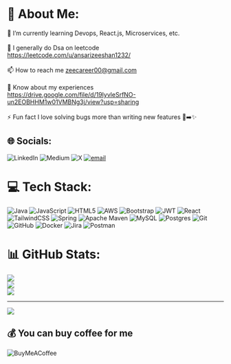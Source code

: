 # 💫 About Me:
🌱 I’m currently learning Devops, React.js, Microservices, etc.<br><br>📝 I generally do Dsa on leetcode https://leetcode.com/u/ansarizeeshan1232/<br><br>📫 How to reach me zeecareer00@gmail.com<br><br>📄 Know about my experiences https://drive.google.com/file/d/19lyvleSrfNO-un2EOBHHM1w01VMBNg3j/view?usp=sharing<br><br>⚡ Fun fact I love solving bugs more than writing new features 🐞➡️✨


## 🌐 Socials:
![LinkedIn](https://img.shields.io/badge/LinkedIn-%230077B5.svg?logo=linkedin&logoColor=white) ![Medium](https://img.shields.io/badge/Medium-12100E?logo=medium&logoColor=white) ![X](https://img.shields.io/badge/X-black.svg?logo=X&logoColor=white) [![email](https://img.shields.io/badge/Email-D14836?logo=gmail&logoColor=white)](mailto:zeecareer@gmail.com) 

# 💻 Tech Stack:
![Java](https://img.shields.io/badge/java-%23ED8B00.svg?style=for-the-badge&logo=openjdk&logoColor=white) ![JavaScript](https://img.shields.io/badge/javascript-%23323330.svg?style=for-the-badge&logo=javascript&logoColor=%23F7DF1E) ![HTML5](https://img.shields.io/badge/html5-%23E34F26.svg?style=for-the-badge&logo=html5&logoColor=white) ![AWS](https://img.shields.io/badge/AWS-%23FF9900.svg?style=for-the-badge&logo=amazon-aws&logoColor=white) ![Bootstrap](https://img.shields.io/badge/bootstrap-%238511FA.svg?style=for-the-badge&logo=bootstrap&logoColor=white) ![JWT](https://img.shields.io/badge/JWT-black?style=for-the-badge&logo=JSON%20web%20tokens) ![React](https://img.shields.io/badge/react-%2320232a.svg?style=for-the-badge&logo=react&logoColor=%2361DAFB) ![TailwindCSS](https://img.shields.io/badge/tailwindcss-%2338B2AC.svg?style=for-the-badge&logo=tailwind-css&logoColor=white) ![Spring](https://img.shields.io/badge/spring-%236DB33F.svg?style=for-the-badge&logo=spring&logoColor=white) ![Apache Maven](https://img.shields.io/badge/Apache%20Maven-C71A36?style=for-the-badge&logo=Apache%20Maven&logoColor=white) ![MySQL](https://img.shields.io/badge/mysql-4479A1.svg?style=for-the-badge&logo=mysql&logoColor=white) ![Postgres](https://img.shields.io/badge/postgres-%23316192.svg?style=for-the-badge&logo=postgresql&logoColor=white) ![Git](https://img.shields.io/badge/git-%23F05033.svg?style=for-the-badge&logo=git&logoColor=white) ![GitHub](https://img.shields.io/badge/github-%23121011.svg?style=for-the-badge&logo=github&logoColor=white) ![Docker](https://img.shields.io/badge/docker-%230db7ed.svg?style=for-the-badge&logo=docker&logoColor=white) ![Jira](https://img.shields.io/badge/jira-%230A0FFF.svg?style=for-the-badge&logo=jira&logoColor=white) ![Postman](https://img.shields.io/badge/Postman-FF6C37?style=for-the-badge&logo=postman&logoColor=white)
# 📊 GitHub Stats:
![](https://github-readme-stats.vercel.app/api?username=zeeshan0909&theme=ambient_gradient&hide_border=false&include_all_commits=false&count_private=true)<br/>
![](https://nirzak-streak-stats.vercel.app/?user=zeeshan0909&theme=ambient_gradient&hide_border=false)<br/>
![](https://github-readme-stats.vercel.app/api/top-langs/?username=zeeshan0909&theme=ambient_gradient&hide_border=false&include_all_commits=false&count_private=true&layout=compact)

---
[![](https://visitcount.itsvg.in/api?id=zeeshan0909&icon=0&color=0)](https://visitcount.itsvg.in)

  ## 💰 You can buy coffee for me
  ![BuyMeACoffee](https://img.shields.io/badge/Buy%20Me%20a%20Coffee-ffdd00?style=for-the-badge&logo=buy-me-a-coffee&logoColor=black)

  
<!-- Proudly created with GPRM ( https://gprm.itsvg.in ) -->
